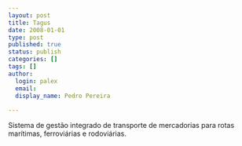 ```yaml
---
layout: post
title: Tagus
date: 2008-01-01
type: post
published: true
status: publish
categories: []
tags: []
author:
  login: palex
  email: 
  display_name: Pedro Pereira
  
---
```


Sistema de gestão integrado de transporte de mercadorias para rotas marítimas,
ferroviárias e rodoviárias.